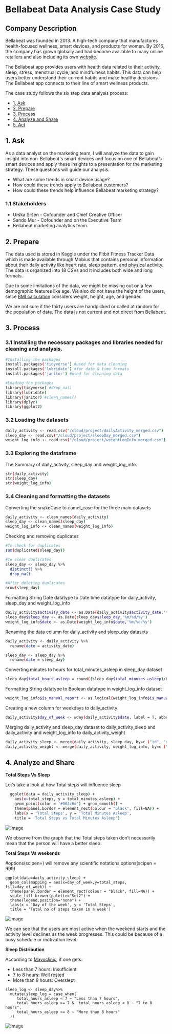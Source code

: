 
# Bellabeat Data Analysis Case Study

## Company Description

Bellabeat was founded in 2013. A high-tech company that manufactures health-focused wellness, smart devices, and products for women. By 2016, the company has grown globally and had become available to many online retailers and also including its own [website](https://bellabeat.com/).

The Bellabeat app provides users with health data related to their activity, sleep, stress, menstrual cycle, and mindfulness habits. This data can help users better understand their current habits and make healthy decisions. The Bellabeat app connects to their line of smart wellness products.

The case study follows the six step data analysis process:

* [1. Ask](#1-ask)
* [2. Prepare](#2-prepare)
* [3. Process](#3-process)
* [4. Analyze and Share](#4-analyze-and-share)
* [5. Act](#5-act)

## 1. Ask

As a data analyst on the marketing team, I will analyze the data to gain insight into non-Bellabeat's smart devices and focus on one of Bellabeat’s smart devices and apply these insights to a presentation for the marketing strategy. 
These questions will guide our analysis.

- What are some trends in smart device usage?
- How could these trends apply to Bellabeat customers?
- How could these trends help influence Bellabeat marketing strategy?

### 1.1 Stakeholders

- Urška Sršen - Cofounder and Chief Creative Officer
- Sando Mur - Cofounder and on the Executive Team
- Bellabeat marketing analytics team.

## 2. Prepare

The data used is stored in Kaggle under the Fitbit Fitness Tracker Data which is made available through Mobius that contains personal information about their daily activity like heart rate, sleep pattern, and physical activity. The data is organized into 18 CSVs and It includes both wide and long formats. 

Due to some limitations of the data, we might be missing out on a few demographic features like age. We also do not have the height of the users, since [BMI calculation](https://www.calculator.net/bmi-calculator.html?ctype=standard&cage=24&csex=f&cheightfeet=5&cheightinch=1&cpound=110&cheightmeter=180&ckg=65&printit=0&x=88&y=25) considers weight, height, age, and gender. 

We are not sure if the thirty users are handpicked or called at random for the population of data. The data is not current and not direct from Bellabeat.

## 3. Process
### 3.1 Installing the necessary packages and libraries needed for cleaning and analysis.
```bash
#Installing the packages
install.packages('tidyverse') #used for data cleaning
install.packages('lubridate') #for date & time formats
install.packages('janitor') #used for cleaning data
```

```bash
#Loading the packages
library(tidyverse) #drop_na()
library(lubridate)
library(janitor) #clean_names()
library(dplyr)
library(ggplot2)
```
### 3.2 Loading the datasets
```bash
daily_activity <- read.csv("/cloud/project/dailyActivity_merged.csv")
sleep_day <- read.csv("/cloud/project/sleepDay_merged.csv")
weight_log_info <- read.csv("/cloud/project/weightLogInfo_merged.csv")
```
### 3.3 Exploring the dataframe
The Summary of daily_activity, sleep_day and weight_log_info.
```bash
str(daily_activity) 
str(sleep_day) 
str(weight_log_info) 
```
### 3.4 Cleaning and formatting the datasets
Converting the snakeCase to camel_case for the three main datasets
```bash
daily_activity <- clean_names(daily_activity)
sleep_day <- clean_names(sleep_day)
weight_log_info <- clean_names(weight_log_info)
```
Checking and removing duplicates
```bash
#To check for duplicates
sum(duplicated(sleep_day))

#To clear duplicates
sleep_day <- sleep_day %>%
  distinct() %>%
  drop_na()

#After deleting duplicates
nrow(sleep_day)
```
Formatting String Date datatype to Date time datatype for daily_activity, sleep_day and weight_log_info
```bash
daily_activity$activity_date <- as.Date(daily_activity$activity_date,'%m/%d/%y')
sleep_day$sleep_day <- as.Date(sleep_day$sleep_day,'%m/%d/%y')
weight_log_info$date <- as.Date(weight_log_info$date,'%m/%d/%y')
```
Renaming the data column for daily_activity and sleep_day datasets
```bash
daily_activity <- daily_activity %>%
  rename(date = activity_date)

sleep_day <- sleep_day %>%
  rename(date = sleep_day)
  ```
Converting minutes to hours for total_minutes_asleep in sleep_day dataset
```bash
sleep_day$total_hours_asleep = round((sleep_day$total_minutes_asleep)/60, digits = 2)
  ```
  Formatting String datatype to Boolean datatype in weight_log_info dataset
  ```bash
weight_log_info$is_manual_report <- as.logical(weight_log_info$is_manual_report)
  ```
Creating a new column for weekdays to daily_activity
  ```bash
daily_activity$day_of_week <- wday(daily_activity$date, label = T, abbr = T)
  ```
  Merging daily_activity and sleep_day dataset to daily_activity_sleep and daily_activity and weight_log_info to daily_activity_weight
  ```bash
daily_activity_sleep <- merge(daily_activity, sleep_day, by=c ("id", "date"))
daily_activity_weight <- merge(daily_activity, weight_log_info, by=c ("id", "date"))
  ```
  ## 4. Analyze and Share
  **Total Steps Vs Sleep**

  Let’s take a look at how Total steps will influence sleep
```bash
  ggplot(data = daily_activity_sleep) +
    aes(x=total_steps, y = total_minutes_asleep) +
    geom_point(color = '#004c6d') + geom_smooth() + 
    theme(panel.border = element_rect(colour = "black", fill=NA)) +
    labs(x = 'Total Steps', y = 'Total Minutes Asleep', 
    title = 'Total Steps vs Total Minutes Asleep')
  ```
  ![image](https://www.kaggleusercontent.com/kf/115340771/eyJhbGciOiJkaXIiLCJlbmMiOiJBMTI4Q0JDLUhTMjU2In0..cuQr6xdllkrQpq-NAr9ZrA.8QouZNgsYzo3g-c-7tOtS4l661qsRjVSF3XyFLZ4bepkDiRQ1q1cE_gLkzNH4eND_cnxkE1LwI-d2jvJ44OIx0zJ1wnW4e8EcJzd3xPJcBgeUt7m7Sp9p2rt-J4cbaCPB0hrnrop6MAReHhLCs7rSCUdZR5mVG6ysYOzy5yWHjGgSNbBEogJ5MBnfnKM74xiyO0pZu76nSLgSxwmN2DPiu8mqWucGSJrKWJrDxBb7BTRmrx-kw66FvF1m8jyftEj8EEmDGPhPtoDMdvpxs73H73N9KRnY3WVDGB1vfonkdi_l2z12gp6Q9gpHEDG8Nux96MlKQWQLWYkkWleQtugRdvGFN5e2KRAXEJoeC3wTO5dgKVcvGEkd0Wu157VR8-ung2OggQ67IzUmrtjdFbgsIe7WdnPuBvr-B-BP5w3AYXqhBUqPoxQvDXrOVFCteqInkr5bSHy4IOc-k3VPqFjYJ-1aFfIJnrFWRUP4L0y3DXUXyDp_tFNuYiIvNRQ47NoBnN_BpRA1F2OKJmY3bLWxWnxhzwJJ8h4DKrWuTsSa46NcQvamBj1bj12d9T_kbxvbyUeYw55wDxg-GLJNYfOjJEWGgz9q-rRd-1JW4Px84ojpiU1qo1z70xfiCqVcG9jesYSqbvRvv2gBi6uKl8wDa0Pdh8X57NmKWD_N3RY2BXrG0TqUq2pDb3Xv5jlBd2k.JYXUuuHA-Z_wUWbiE_2oOQ/__results___files/__results___38_1.png)

  We observe from the graph that the Total steps taken don’t necessarily mean that the person will have a better sleep.
 
 **Total Steps Vs weekends**

  #options(scipen=) will remove any scientific notations
options(scipen = 999)
```
ggplot(data=daily_activity_sleep) + 
  geom_col(mapping = aes(x=day_of_week,y=total_steps, fill=day_of_week)) + 
  theme(panel.border = element_rect(colour = "black", fill=NA)) +
  scale_fill_brewer(palette="Set2") +
  theme(legend.position="none") +
  labs(x = 'Day of the week', y = 'Total Steps', 
  title = 'Total no of steps taken in a week')
  ```
 ![image](https://www.kaggleusercontent.com/kf/115340771/eyJhbGciOiJkaXIiLCJlbmMiOiJBMTI4Q0JDLUhTMjU2In0..cuQr6xdllkrQpq-NAr9ZrA.8QouZNgsYzo3g-c-7tOtS4l661qsRjVSF3XyFLZ4bepkDiRQ1q1cE_gLkzNH4eND_cnxkE1LwI-d2jvJ44OIx0zJ1wnW4e8EcJzd3xPJcBgeUt7m7Sp9p2rt-J4cbaCPB0hrnrop6MAReHhLCs7rSCUdZR5mVG6ysYOzy5yWHjGgSNbBEogJ5MBnfnKM74xiyO0pZu76nSLgSxwmN2DPiu8mqWucGSJrKWJrDxBb7BTRmrx-kw66FvF1m8jyftEj8EEmDGPhPtoDMdvpxs73H73N9KRnY3WVDGB1vfonkdi_l2z12gp6Q9gpHEDG8Nux96MlKQWQLWYkkWleQtugRdvGFN5e2KRAXEJoeC3wTO5dgKVcvGEkd0Wu157VR8-ung2OggQ67IzUmrtjdFbgsIe7WdnPuBvr-B-BP5w3AYXqhBUqPoxQvDXrOVFCteqInkr5bSHy4IOc-k3VPqFjYJ-1aFfIJnrFWRUP4L0y3DXUXyDp_tFNuYiIvNRQ47NoBnN_BpRA1F2OKJmY3bLWxWnxhzwJJ8h4DKrWuTsSa46NcQvamBj1bj12d9T_kbxvbyUeYw55wDxg-GLJNYfOjJEWGgz9q-rRd-1JW4Px84ojpiU1qo1z70xfiCqVcG9jesYSqbvRvv2gBi6uKl8wDa0Pdh8X57NmKWD_N3RY2BXrG0TqUq2pDb3Xv5jlBd2k.JYXUuuHA-Z_wUWbiE_2oOQ/__results___files/__results___40_1.png)

  We can see that the users are most active when the weekend starts and the activity level declines as the week progresses. This could be because of a busy schedule or motivation level.

**Sleep Distribution**

According to [Mayoclinic](https://www.mayoclinic.org/healthy-lifestyle/adult-health/expert-answers/how-many-hours-of-sleep-are-enough/faq-20057898), if one gets:

- Less than 7 hours: Insufficient
- 7 to 8 hours: Well rested
- More than 8 hours: Overslept

```
sleep_log <- sleep_day%>%
  mutate(sleep_log = case_when( 
     total_hours_asleep < 7 ~ "Less than 7 hours",
     total_hours_asleep >= 7 &  total_hours_asleep < 8 ~ "7 to 8 hours", 
     total_hours_asleep >= 8 ~ "More than 8 hours"
  ))
  ```
  ![image](https://www.kaggleusercontent.com/kf/115340771/eyJhbGciOiJkaXIiLCJlbmMiOiJBMTI4Q0JDLUhTMjU2In0..cuQr6xdllkrQpq-NAr9ZrA.8QouZNgsYzo3g-c-7tOtS4l661qsRjVSF3XyFLZ4bepkDiRQ1q1cE_gLkzNH4eND_cnxkE1LwI-d2jvJ44OIx0zJ1wnW4e8EcJzd3xPJcBgeUt7m7Sp9p2rt-J4cbaCPB0hrnrop6MAReHhLCs7rSCUdZR5mVG6ysYOzy5yWHjGgSNbBEogJ5MBnfnKM74xiyO0pZu76nSLgSxwmN2DPiu8mqWucGSJrKWJrDxBb7BTRmrx-kw66FvF1m8jyftEj8EEmDGPhPtoDMdvpxs73H73N9KRnY3WVDGB1vfonkdi_l2z12gp6Q9gpHEDG8Nux96MlKQWQLWYkkWleQtugRdvGFN5e2KRAXEJoeC3wTO5dgKVcvGEkd0Wu157VR8-ung2OggQ67IzUmrtjdFbgsIe7WdnPuBvr-B-BP5w3AYXqhBUqPoxQvDXrOVFCteqInkr5bSHy4IOc-k3VPqFjYJ-1aFfIJnrFWRUP4L0y3DXUXyDp_tFNuYiIvNRQ47NoBnN_BpRA1F2OKJmY3bLWxWnxhzwJJ8h4DKrWuTsSa46NcQvamBj1bj12d9T_kbxvbyUeYw55wDxg-GLJNYfOjJEWGgz9q-rRd-1JW4Px84ojpiU1qo1z70xfiCqVcG9jesYSqbvRvv2gBi6uKl8wDa0Pdh8X57NmKWD_N3RY2BXrG0TqUq2pDb3Xv5jlBd2k.JYXUuuHA-Z_wUWbiE_2oOQ/__results___files/__results___44_1.png)
  
